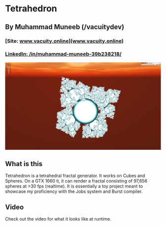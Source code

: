 # Tetrahedron
## By Muhammad Muneeb (/vacuitydev)
### [Site: www.vacuity.online](www.vacuity.online)
### [LinkedIn: /in/muhammad-muneeb-39b238218/](https://www.linkedin.com/in/muhammad-muneeb-39b238218/)

![fractal preview](./Title.png)
## What is this
Tetrahedron is a tetrahedral fractal generator. It works on Cubes and Spheres. On a GTX 1660 ti, it can render a fractal consisting of 97,656 spheres at >30 fps (realtime).
It is essentially a toy project meant to showcase my proficiency with the Jobs system and Burst compiler.
## Video
Check out the video for what it looks like at runtime.